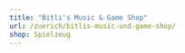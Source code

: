 ```yaml
---
title: "Bitli's Music & Game Shop"
url: /zuerich/bitlis-music-und-game-shop/
shop: Spielzeug
---
```

